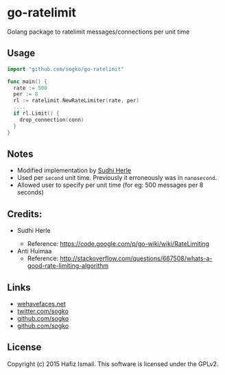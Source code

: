 # go-ratelimit
Golang package to ratelimit messages/connections per unit time

## Usage
```go
import "github.com/sogko/go-ratelimit"

func main() {
  rate := 500
  per := 8
  rl := ratelimit.NewRateLimiter(rate, per)
  ....
  if rl.Limit() {
    drop_connection(conn)
  }
}
```

## Notes
- Modified implementation by [Sudhi Herle](https://code.google.com/p/go-wiki/wiki/RateLimiting)
- Used per ```second``` unit time.
  Previously it erroneously was in ```nanosecond```.
- Allowed user to specify per unit time (for eg: 500 messages per 8 seconds)

## Credits:
- Sudhi Herle <sudhi-dot-herle-at-gmail-com>
  - Reference: https://code.google.com/p/go-wiki/wiki/RateLimiting
- Anti Huimaa
  - Reference: http://stackoverflow.com/questions/667508/whats-a-good-rate-limiting-algorithm

## Links
- [wehavefaces.net](http://wehavefaces.net)
- [twitter.com/sogko](http://twitter.com/sogko)
- [github.com/sogko](http://github.com/sogko)
- [github.com/sogko](http://github.com/sogko)

## License
Copyright (c) 2015 Hafiz Ismail. This software is licensed under the GPLv2.
